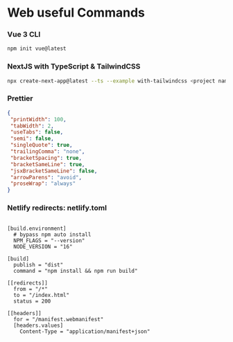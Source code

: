 # Web useful Commands

### Vue 3 CLI
```bash
npm init vue@latest
```

### NextJS with TypeScript & TailwindCSS
```bash
npx create-next-app@latest --ts --example with-tailwindcss <project name>
```

### Prettier
 ```json
 {
  "printWidth": 100,
  "tabWidth": 2,
  "useTabs": false,
  "semi": false,
  "singleQuote": true,
  "trailingComma": "none",
  "bracketSpacing": true,
  "bracketSameLine": true,
  "jsxBracketSameLine": false,
  "arrowParens": "avoid",
  "proseWrap": "always"
}
```

### Netlify redirects: netlify.toml
```shell

[build.environment]
  # bypass npm auto install
  NPM_FLAGS = "--version"
  NODE_VERSION = "16"

[build]
  publish = "dist"
  command = "npm install && npm run build"

[[redirects]]
  from = "/*"
  to = "/index.html"
  status = 200

[[headers]]
  for = "/manifest.webmanifest"
  [headers.values]
    Content-Type = "application/manifest+json"

```
